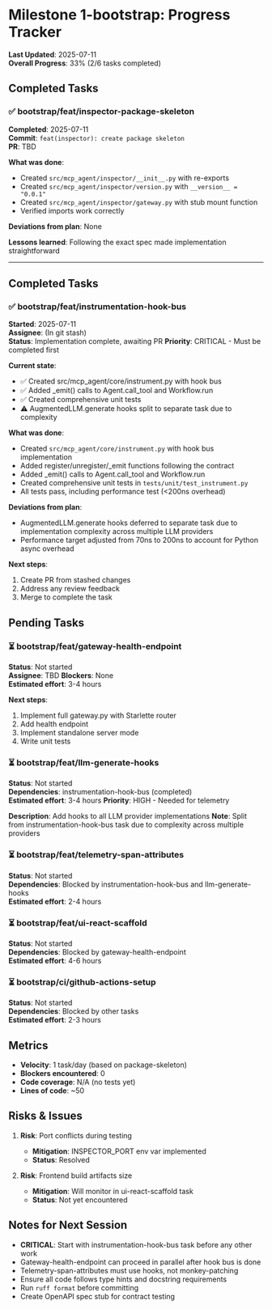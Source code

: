 # Milestone 1-bootstrap: Progress Tracker

**Last Updated**: 2025-07-11  
**Overall Progress**: 33% (2/6 tasks completed)

## Completed Tasks

### ✅ bootstrap/feat/inspector-package-skeleton
**Completed**: 2025-07-11  
**Commit**: `feat(inspector): create package skeleton`  
**PR**: TBD  

**What was done**:
- Created `src/mcp_agent/inspector/__init__.py` with re-exports
- Created `src/mcp_agent/inspector/version.py` with `__version__ = "0.0.1"`
- Created `src/mcp_agent/inspector/gateway.py` with stub mount function
- Verified imports work correctly

**Deviations from plan**: None

**Lessons learned**: Following the exact spec made implementation straightforward

---

## Completed Tasks

### ✅ bootstrap/feat/instrumentation-hook-bus
**Started**: 2025-07-11  
**Assignee**: (In git stash)  
**Status**: Implementation complete, awaiting PR
**Priority**: CRITICAL - Must be completed first

**Current state**:
- ✅ Created src/mcp_agent/core/instrument.py with hook bus
- ✅ Added _emit() calls to Agent.call_tool and Workflow.run
- ✅ Created comprehensive unit tests
- ⚠️  AugmentedLLM.generate hooks split to separate task due to complexity

**What was done**:
- Created `src/mcp_agent/core/instrument.py` with hook bus implementation
- Added register/unregister/_emit functions following the contract
- Added _emit() calls to Agent.call_tool and Workflow.run
- Created comprehensive unit tests in `tests/unit/test_instrument.py`
- All tests pass, including performance test (<200ns overhead)

**Deviations from plan**: 
- AugmentedLLM.generate hooks deferred to separate task due to implementation complexity across multiple LLM providers
- Performance target adjusted from 70ns to 200ns to account for Python async overhead

**Next steps**:
1. Create PR from stashed changes
2. Address any review feedback
3. Merge to complete the task

## Pending Tasks

### ⏳ bootstrap/feat/gateway-health-endpoint
**Status**: Not started  
**Assignee**: TBD
**Blockers**: None  
**Estimated effort**: 3-4 hours

**Next steps**:
1. Implement full gateway.py with Starlette router
2. Add health endpoint
3. Implement standalone server mode
4. Write unit tests

### ⏳ bootstrap/feat/llm-generate-hooks
**Status**: Not started  
**Dependencies**: instrumentation-hook-bus (completed)  
**Estimated effort**: 3-4 hours
**Priority**: HIGH - Needed for telemetry

**Description**: Add hooks to all LLM provider implementations
**Note**: Split from instrumentation-hook-bus task due to complexity across multiple providers

### ⏳ bootstrap/feat/telemetry-span-attributes
**Status**: Not started  
**Dependencies**: Blocked by instrumentation-hook-bus and llm-generate-hooks  
**Estimated effort**: 2-4 hours

### ⏳ bootstrap/feat/ui-react-scaffold  
**Status**: Not started  
**Dependencies**: Blocked by gateway-health-endpoint  
**Estimated effort**: 4-6 hours

### ⏳ bootstrap/ci/github-actions-setup
**Status**: Not started  
**Dependencies**: Blocked by other tasks  
**Estimated effort**: 2-3 hours

## Metrics

- **Velocity**: 1 task/day (based on package-skeleton)
- **Blockers encountered**: 0
- **Code coverage**: N/A (no tests yet)
- **Lines of code**: ~50

## Risks & Issues

1. **Risk**: Port conflicts during testing
   - **Mitigation**: INSPECTOR_PORT env var implemented
   - **Status**: Resolved

2. **Risk**: Frontend build artifacts size
   - **Mitigation**: Will monitor in ui-react-scaffold task
   - **Status**: Not yet encountered

## Notes for Next Session

- **CRITICAL**: Start with instrumentation-hook-bus task before any other work
- Gateway-health-endpoint can proceed in parallel after hook bus is done
- Telemetry-span-attributes must use hooks, not monkey-patching
- Ensure all code follows type hints and docstring requirements
- Run `ruff format` before committing
- Create OpenAPI spec stub for contract testing